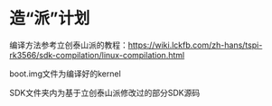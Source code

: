 # 造“派”计划
编译方法参考立创泰山派的教程：https://wiki.lckfb.com/zh-hans/tspi-rk3566/sdk-compilation/linux-compilation.html  

boot.img文件为编译好的kernel  

SDK文件夹内为基于立创泰山派修改过的部分SDK源码    